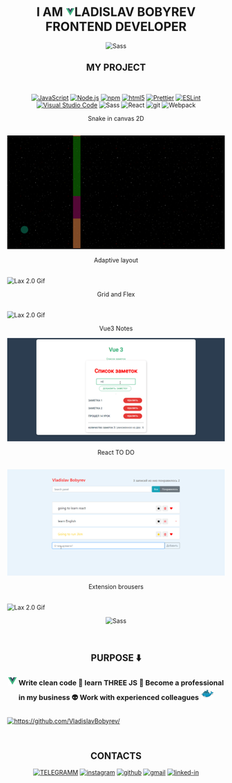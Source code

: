<h1 align='center' >  I AM  <img width="20" height="20" title="Vuejs" alt="vuejs" src="https://github.com/devicons/devicon/blob/master/icons/vuejs/vuejs-original.svg"/>LADISLAV BOBYREV FRONTEND DEVELOPER</h1>
<div align='center' ><img alt="Sass" src="https://tgram.ru/wiki/stickers/img/ResistanceDog/gif/13.gif" /></div>



<h2 align='center' > MY PROJECT </h2>
<div align='center'>
<br>
  
  [<img alt="JavaScript" src="https://img.shields.io/badge/-JavaScript-edb200?style=flat-square&logo=javascript&logoColor=white" />](https://developer.mozilla.org/en-US/docs/Web/JavaScript)  [<img alt="Node.js" src="https://img.shields.io/badge/-Node.js-43853d?style=flat-square&logo=Node.js&logoColor=white" />](https://nodejs.org)  [<img alt="npm" src="https://img.shields.io/badge/-NPM-CB3837?style=flat-square&logo=npm&logoColor=white" />](https://npmjs.com) [<img alt="html5" src="https://img.shields.io/badge/-HTML5-E34F26?style=flat-square&logo=html5&logoColor=white" />](https://developer.mozilla.org/en-US/docs/Web/Guide/HTML/HTML5)  [<img alt="Prettier" src="https://img.shields.io/badge/-Prettier-F7B93E?style=flat-square&logo=prettier&logoColor=white" />](https://prettier.io/) [<img alt="ESLint" src="https://img.shields.io/badge/-ESLint-4B32C3?style=flat-square&logo=eslint&logoColor=white" />](https://eslint.org/) [<img alt="Visual Studio Code" src="https://img.shields.io/badge/-Visual Studio Code-007ACC?style=flat-square&logo=visual-studio-code&logoColor=white" />](https://code.visualstudio.com/)
    <img alt="Sass" src="https://img.shields.io/badge/-Sass-CC6699?style=flat-square&logo=sass&logoColor=white" />
    <img alt="React" src="https://img.shields.io/badge/-React-45b8d8?style=flat-square&logo=react&logoColor=white" />
    <img alt="git" src="https://img.shields.io/badge/-Git-F05032?style=flat-square&logo=git&logoColor=white" />
  <img alt="Webpack" src="https://img.shields.io/badge/-Webpack-8DD6F9?style=flat-square&logo=webpack&logoColor=white" />    
</div>
<div align='center' >Snake in canvas 2D</div>
<br>

![Lax 2.0 Gif](https://github.com/VladislavBobyrev/Snake/blob/main/SOozNY76K8.gif)

<div align='center' >Adaptive layout</div>
<br>

![Lax 2.0 Gif](https://github.com/VladislavBobyrev/Grid-crossbal-test/blob/main/preview.gif)

<div align='center' >Grid and Flex</div>
<br>

![Lax 2.0 Gif](https://github.com/VladislavBobyrev/Love-beauty-NextJS/blob/main/wnV1TXgNqf.gif)

<div  align="center">Vue3  Notes</div >
 
![Lax 2.0 Gif](https://github.com/VladislavBobyrev/vue3-notes/blob/main/vueNotes.gif)

<div align='center' >React TO DO</div>
<br>

![Lax 2.0 Gif](https://github.com/VladislavBobyrev/React/blob/main/animation.gif)


<div align='center' >Extension brousers</div>
<br>

![Lax 2.0 Gif](https://github.com/VladislavBobyrev/extension-download-commitList-github/blob/main/manifest.gif)

<div align='center' ><img alt="Sass" src="https://tgram.ru/wiki/stickers/img/ResistanceDog/gif/12.gif" /></div>
<br>

<br>
<h2 align='center' > PURPOSE ⬇️  </h2>
<!-- <div align='center' ><img alt="Sass" src="https://tgram.ru/wiki/stickers/img/ResistanceDog/gif/19.gif" /></div> -->
<h3 align='center'>
 <img width="20" height="20" title="Vuejs" alt="vuejs" src="https://github.com/devicons/devicon/blob/master/icons/vuejs/vuejs-original.svg"/> Write clean code  🏫 learn THREE JS 
  🧠 Become a professional in my business  👽 Work with experienced colleagues <img width="30" height="30" title="Docker" alt="docker" src="https://github.com/devicons/devicon/blob/master/icons/docker/docker-original.svg"/>
 </h3>
 
  ##
 
<a href="https://github.com/VladislavBobyrev/"><img alt="https://github.com/VladislavBobyrev/" src="https://activity-graph.herokuapp.com/graph?username=VladislavBobyrev&bg_color=0D1117&color=5BCDEC&line=5BCDEC&point=FFFFFF&hide_border=true" /></a>

<br>
<h2 align='center' > CONTACTS </h2>
<!-- <div align='center' ><img alt="Sass" src="https://tgram.ru/wiki/stickers/img/ResistanceDog/gif/21.gif" /></div> -->
<div align='center'> 


[![TELEGRAMM](https://img.shields.io/badge/telegramm-4285F4?style=for-the-badge&logo=read-the-docs&logoColor=white)](https://t.me/VladislavBobyrev)
[![instagram](https://img.shields.io/badge/Instagram-E4405F?style=for-the-badge&logo=instagram&logoColor=white)](https://www.instagram.com/vladislav_bobyrev_/)
[![github](https://img.shields.io/badge/GitHub-000000?style=for-the-badge&logo=GitHub&logoColor=white)](https://github.com/VladislavBobyrev)
[![gmail](https://img.shields.io/badge/Gmail-D14836?style=for-the-badge&logo=Gmail&logoColor=white)](https://mail.ru/bobyrev.vladislav@mail.ru)
[![linked-in](https://img.shields.io/badge/Linked_In-0077B5?style=for-the-badge&logo=LinkedIn&logoColor=white)](https://www.linkedin.com/in/tapajyoti-bose-429a601a0/)
 </div>

